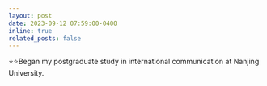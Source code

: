 ```yaml
---
layout: post
date: 2023-09-12 07:59:00-0400
inline: true
related_posts: false
---
```


⭐⭐Began my postgraduate study in international communication at Nanjing University.

